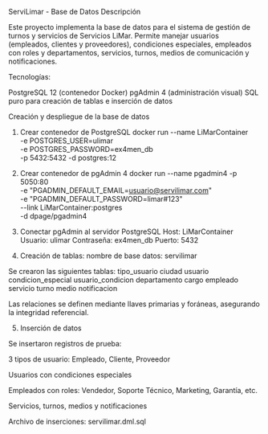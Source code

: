 ServiLimar - Base de Datos
Descripción

Este proyecto implementa la base de datos para el sistema de gestión de turnos y servicios de Servicios LiMar.
Permite manejar usuarios (empleados, clientes y proveedores), condiciones especiales, empleados con roles y departamentos, servicios, turnos, medios de comunicación y notificaciones.

Tecnologías:

PostgreSQL 12 (contenedor Docker)
pgAdmin 4 (administración visual)
SQL puro para creación de tablas e inserción de datos

Creación y despliegue de la base de datos
1. Crear contenedor de PostgreSQL
docker run --name LiMarContainer \
  -e POSTGRES_USER=ulimar \
  -e POSTGRES_PASSWORD=ex4men_db \
  -p 5432:5432 -d postgres:12

2. Crear contenedor de pgAdmin 4
docker run --name pgadmin4 -p 5050:80 \
  -e "PGADMIN_DEFAULT_EMAIL=usuario@servilimar.com" \
  -e "PGADMIN_DEFAULT_PASSWORD=limar#123" \
  --link LiMarContainer:postgres \
  -d dpage/pgadmin4

3. Conectar pgAdmin al servidor PostgreSQL
Host: LiMarContainer
Usuario: ulimar
Contraseña: ex4men_db
Puerto: 5432

4. Creación de tablas:
nombre de base datos: servilimar

Se crearon las siguientes tablas:
tipo_usuario
ciudad
usuario
condicion_especial
usuario_condicion
departamento
cargo
empleado
servicio
turno
medio
notificacion

Las relaciones se definen mediante llaves primarias y foráneas, asegurando la integridad referencial.

5. Inserción de datos

Se insertaron registros de prueba:

3 tipos de usuario: Empleado, Cliente, Proveedor

Usuarios con condiciones especiales

Empleados con roles: Vendedor, Soporte Técnico, Marketing, Garantía, etc.

Servicios, turnos, medios y notificaciones

Archivo de inserciones: servilimar.dml.sql
